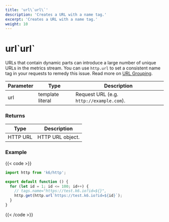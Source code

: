 ```yaml
---
title: 'url\`url\`'
description: 'Creates a URL with a name tag.'
excerpt: 'Creates a URL with a name tag.'
weight: 10
---
```


# url\`url\`

URLs that contain dynamic parts can introduce a large number of unique URLs in the metrics stream. You can use `http.url` to set a consistent name tag in your requests to remedy this issue. Read more on [URL Grouping](https://grafana.com/docs/k6/<K6_VERSION>/using-k6/http-requests#url-grouping).

| Parameter | Type             | Description                              |
| --------- | ---------------- | ---------------------------------------- |
| url       | template literal | Request URL (e.g. `http://example.com`). |

### Returns

| Type     | Description      |
| -------- | ---------------- |
| HTTP URL | HTTP URL object. |

### Example

{{< code >}}

```javascript
import http from 'k6/http';

export default function () {
  for (let id = 1; id <= 100; id++) {
    // tags.name="https://test.k6.io?id=${}",
    http.get(http.url`https://test.k6.io?id=${id}`);
  }
}
```

{{< /code >}}
